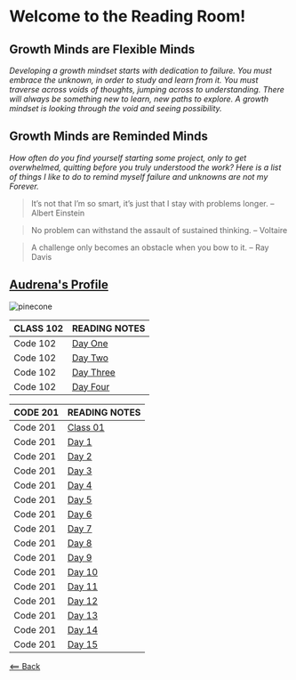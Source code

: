 # Welcome to the Reading Room!

## Growth Minds are Flexible Minds

*Developing a growth mindset starts with dedication to failure. You must embrace the unknown, in order to study and learn from it. You must traverse across voids of thoughts, jumping across to understanding.  There will always be something new to learn, new paths to explore. A growth mindset is looking through the void and seeing possibility.*

## Growth Minds are Reminded Minds

*How often do you find yourself starting some project, only to get overwhelmed, quitting before you truly understood the work? Here is a list of things I like to do to remind myself failure and unknowns are not my Forever.*

> It’s not that I’m so smart, it’s just that I stay with problems longer. – Albert Einstein

> No problem can withstand the assault of sustained thinking. – Voltaire

> A challenge only becomes an obstacle when you bow to it. – Ray Davis

## [Audrena's Profile](Profile.md)




![pinecone](https://media.istockphoto.com/photos/forrest-floor-pine-cone-single-object-closeup-picture-id1224087001?b=1&k=6&m=1224087001&s=170667a&w=0&h=iPJnvYGnFL4HoX-gTZEJyvUyVsI4n-pdaR6xTtIJjwY=)

CLASS 102|READING NOTES
-----|-----------
Code 102|[Day One](102Day1.md)
Code 102|[Day Two](102Day2.md)
Code 102|[Day Three](102Day3.md)
Code 102|[Day Four](102Day4.md)

CODE 201|READING NOTES
-----|-----------
Code 201|[Class 01](class-01.md)
Code 201|[Day 1](class-02.md)
Code 201|[Day 2](class-03.md)
Code 201|[Day 3](class-04.md)
Code 201|[Day 4](class-05.md)
Code 201|[Day 5](class-06.md)
Code 201|[Day 6](class-07.md)
Code 201|[Day 7](201Day7.md)
Code 201|[Day 8](201Day8.md)
Code 201|[Day 9](201Day9.md)
Code 201|[Day 10](201Day10.md)
Code 201|[Day 11](201Day11.md)
Code 201|[Day 12](201Day12.md)
Code 201|[Day 13](201Day13.md)
Code 201|[Day 14](201Day14.md)
Code 201|[Day 15](201Day15.md)

[<== Back](README.md)
